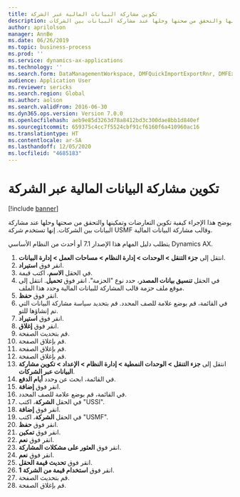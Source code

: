 ```yaml
---
title: ‏‫تكوين مشاركة البيانات المالية عبر الشركة‬
description: يوضح هذا الإجراء كيفية تكوين التعارضات وتمكينها والتحقق من صحتها وحلها عند مشاركة البيانات بين الشركات.
author: aprilolson
manager: AnnBe
ms.date: 06/26/2019
ms.topic: business-process
ms.prod: ''
ms.service: dynamics-ax-applications
ms.technology: ''
ms.search.form: DataManagementWorkspace, DMFQuickImportExportRnr, DMFExecutionHistoryWorkspace, DMFExecutionHistorySummary, DMFExecutionHistoryEntities,  SysDataSharingConfiguration, SysDataSharingDiscrepencies
audience: Application User
ms.reviewer: sericks
ms.search.region: Global
ms.author: aolson
ms.search.validFrom: 2016-06-30
ms.dyn365.ops.version: Version 7.0.0
ms.openlocfilehash: aeb9e85d3263d78a8412bd3c300dae8bb1d840ef
ms.sourcegitcommit: 659375c4cc7f5524cbf91cf6160f6a410960ac16
ms.translationtype: HT
ms.contentlocale: ar-SA
ms.lasthandoff: 12/05/2020
ms.locfileid: "4685183"
---
```

# <a name="configure-financial-cross-company-data-sharing"></a>‏‫تكوين مشاركة البيانات المالية عبر الشركة‬

[!include [banner](../../includes/banner.md)]

يوضح هذا الإجراء كيفية تكوين التعارضات وتمكينها والتحقق من صحتها وحلها عند مشاركة البيانات بين الشركات. إنها تستخدم شركة USMF وقالب مشاركة البيانات المالية.

يتطلب دليل المهام هذا الإصدار 7.1 أو أحدث من النظام الأساسي Dynamics AX.

1. انتقل إلى **جزء التنقل > الوحدات > إدارة النظام > مساحات العمل > إدارة البيانات**.
2. انقر فوق **استيراد**.
3. في الحقل **الاسم**، اكتب قيمة.
4. في الحقل **تنسيق بيانات المصدر**، حدد نوع "الحزمة". انقر فوق **تحميل**. انتقل إلى موقع ملف حزمة قالب المشاركة للبيانات المالية وحدد هذا الملف.
5. انقر فوق **حفظ**.
6. في القائمة، قم بوضع علامة للصف المحدد. قم بتحديد سياسة مشاركة البيانات التي تم إنشاؤها للتو.  
7. انقر فوق **استيراد**.
8. انقر فوق **إغلاق**.
9. قم بتحديث الصفحة.
10. قم بإغلاق الصفحة.
11. قم بإغلاق الصفحة.
12. قم بإغلاق الصفحة.
13. انتقل إلى **جزء التنقل > الوحدات النمطية > إدارة النظام > الإعداد > تكوين مشاركة البيانات عبر الشركات**.
14. في القائمة، ابحث عن وحدد **أيام الدفع**.
15. انقر فوق **إضافة**.
16. في القائمة، قم بوضع علامة للصف المحدد.
17. في الحقل **الشركة**، اكتب "USSI".
18. انقر فوق **إضافة**.
19. في الحقل **الشركة**، اكتب "USMF".
20. انقر فوق **حفظ**.
21. انقر فوق **تمكين**.
22. انقر فوق **نعم**.
23. انقر فوق **العثور على مشكلات المشاركة**.
24. انقر فوق **نعم**.
25. انقر فوق **تحديث قيمة الحقل**.
26. انقر فوق **استخدام قيمة من الشركة 1**.
27. قم بتحديث الصفحة.
28. قم بإغلاق الصفحة.

